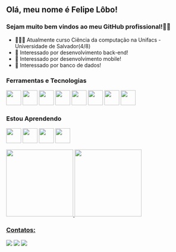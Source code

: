 ## Olá, meu nome é Felipe Lôbo!
### Sejam muito bem vindos ao meu GitHub profissional!👋🏾
- 👨🏾‍🎓 Atualmente curso Ciência da computação na Unifacs - Universidade de Salvador(4/8)
- 🧠 Interessado por desenvolvimento back-end!
- 🧠 Interessado por desenvolvimento mobile!
- 🧠 Interessado por banco de dados!

### Ferramentas e Tecnologias
<img src="https://cdn.jsdelivr.net/gh/devicons/devicon/icons/git/git-original.svg" width="40" height="40"/> <img src="https://cdn.jsdelivr.net/gh/devicons/devicon/icons/python/python-original.svg" width="40" height="40"/> <img src="https://cdn.jsdelivr.net/gh/devicons/devicon/icons/jupyter/jupyter-original-wordmark.svg" width="40" height="40"/> <img src="https://cdn.jsdelivr.net/gh/devicons/devicon/icons/java/java-original-wordmark.svg" width="40" height="40"/> <img src="https://cdn.jsdelivr.net/gh/devicons/devicon/icons/c/c-original.svg" width="40" height="40"/> <img src="https://cdn.jsdelivr.net/gh/devicons/devicon/icons/cplusplus/cplusplus-original.svg" width="40" height="40"/> <img src="https://cdn.jsdelivr.net/gh/devicons/devicon/icons/html5/html5-original-wordmark.svg" width="40" height="40"/> <img src="https://cdn.jsdelivr.net/gh/devicons/devicon/icons/css3/css3-original-wordmark.svg" width="40" height="40"/>
### Estou Aprendendo
<img src="https://cdn.jsdelivr.net/gh/devicons/devicon/icons/dart/dart-original.svg" width="40" height="40"/> <img src="https://cdn.jsdelivr.net/gh/devicons/devicon/icons/flutter/flutter-original.svg" width="40" height="40"/> <img src="https://cdn.jsdelivr.net/gh/devicons/devicon/icons/arduino/arduino-original-wordmark.svg" width="40" height="40"/> <img src="https://cdn.jsdelivr.net/gh/devicons/devicon/icons/mysql/mysql-original-wordmark.svg" width="40" height="40"/>
<div> 
  <a href="https://github.com/lobowww">
    <img height="180em" src="https://github-readme-stats.vercel.app/api/top-langs/?username=lobowww&layout=compact&langs_count=7&theme=dracula"/>
    <img height="180em" src="https://github-readme-stats.vercel.app/api?username=lobowww&show_icons=true&theme=dracula&include_all_commits=true&count_private=true"/>
</div>

### Contatos:
<div>
<a href="https://instagram.com/f.loboo_/" target="_blank"><img src="https://img.shields.io/badge/-Instagram-%23E4405F?style=for-the-badge&logo=instagram&logoColor=white" target="_blank"></a>
<a href = "mailto:contato@felipelboss@gmail.com"><img src="https://img.shields.io/badge/Gmail-D14836?style=for-the-badge&logo=gmail&logoColor=white" target="_blank"></a>
<a href="https://www.linkedin.com/in/felipe-lobo-93a46922a/" target="_blank"><img src="https://img.shields.io/badge/-LinkedIn-%230077B5?style=for-the-badge&logo=linkedin&logoColor=white" target="_blank"></a>   
</div>
